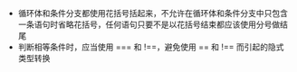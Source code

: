 - 循环体和条件分支都使用花括号括起来，不允许在循环体和条件分支中只包含一条语句时省略花括号，任何语句只要不是以花括号结束都应该使用分号做结尾
- 判断相等条件时，应当使用 === 和 !==，避免使用 == 和 !== 而引起的隐式类型转换
